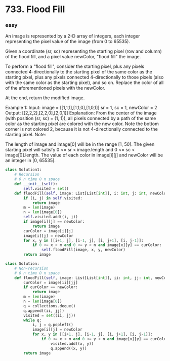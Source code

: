 #  733. Flood Fill
### easy
An image is represented by a 2-D array of integers, each integer representing the pixel value of the image (from 0 to 65535).

Given a coordinate (sr, sc) representing the starting pixel (row and column) of the flood fill, and a pixel value newColor, "flood fill" the image.

To perform a "flood fill", consider the starting pixel, plus any pixels connected 4-directionally to the starting pixel of the same color as the starting pixel, plus any pixels connected 4-directionally to those pixels (also with the same color as the starting pixel), and so on. Replace the color of all of the aforementioned pixels with the newColor.

At the end, return the modified image.

Example 1:
Input: 
image = [[1,1,1],[1,1,0],[1,0,1]]
sr = 1, sc = 1, newColor = 2
Output: [[2,2,2],[2,2,0],[2,0,1]]
Explanation: 
From the center of the image (with position (sr, sc) = (1, 1)), all pixels connected 
by a path of the same color as the starting pixel are colored with the new color.
Note the bottom corner is not colored 2, because it is not 4-directionally connected
to the starting pixel.
Note:

The length of image and image[0] will be in the range [1, 50].
The given starting pixel will satisfy 0 <= sr < image.length and 0 <= sc < image[0].length.
The value of each color in image[i][j] and newColor will be an integer in [0, 65535].

```python
class Solution1:
    # Recursion
    # O n time O n space
    def __init__(self):
        self.visited = set()
    def floodFill(self, image: List[List[int]], i: int, j: int, newColor: int) -> List[List[int]]:
        if (i, j) in self.visited:
            return image
        m = len(image)
        n = len(image[0])
        self.visited.add((i, j))
        if image[i][j] == newColor:
            return image
        curColor = image[i][j]
        image[i][j] = newColor
        for x, y in [[i+1, j], [i-1, j], [i, j+1], [i, j-1]]:
            if 0 <= x < m and 0 <= y < n and image[x][y] == curColor:
                self.floodFill(image, x, y, newColor)
        return image

class Solution:
    # Non-recursion
    # O n time O n space
    def floodFill(self, image: List[List[int]], ii: int, jj: int, newColor: int) -> List[List[int]]:
        curColor = image[ii][jj]
        if curColor == newColor:
            return image
        m = len(image)
        n = len(image[0])
        q = collections.deque()
        q.append((ii, jj))
        visited = set((ii, jj))
        while q:
            i, j = q.popleft()
            image[i][j] = newColor
            for x, y in [[i+1, j], [i-1, j], [i, j+1], [i, j-1]]:
                if 0 <= x < m and 0 <= y < n and image[x][y] == curColor and (x, y) not in visited:
                    visited.add((x, y))
                    q.append((x, y))
        return image

```
